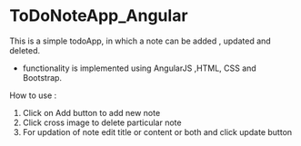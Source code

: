 # ToDoNoteApp_Angular

This is a simple todoApp, in which a note can be added , updated and deleted.

* functionality is implemented using AngularJS ,HTML, CSS and Bootstrap.

How to use :

1) Click on Add button to add new note
2) Click cross image to delete particular note
3) For updation of note edit title or content or both and click update button
